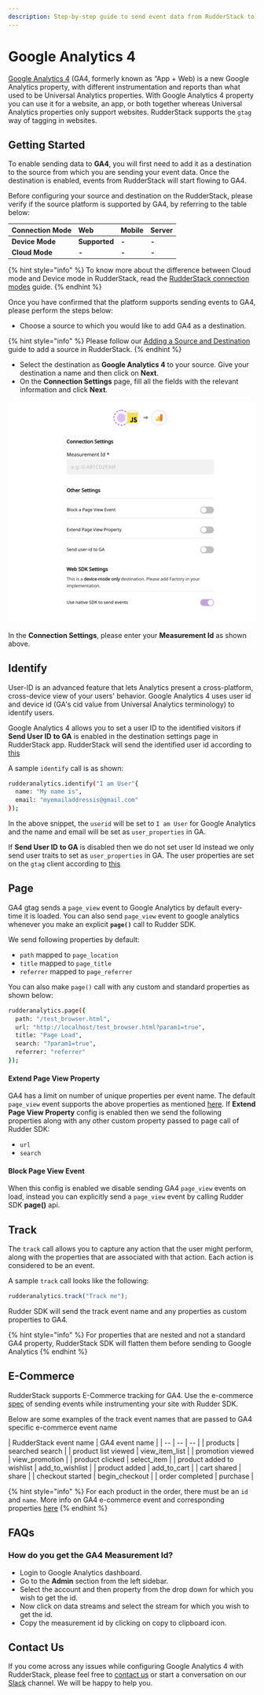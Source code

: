 ```yaml
---
description: Step-by-step guide to send event data from RudderStack to Google Analytics 4.
---
```


# Google Analytics 4

[Google Analytics 4](https://analytics.google.com/) (GA4, formerly known as “App + Web) is a new Google Analytics property, with different instrumentation and reports than what used to be Universal Analytics properties. With Google Analytics 4 property you can use it for a website, an app, or both together whereas Universal Analytics properties only support websites. RudderStack supports the `gtag` way of tagging in websites.

## Getting Started

To enable sending data to **GA4**, you will first need to add it as a destination to the source from which you are sending your event data. Once the destination is enabled, events from RudderStack will start flowing to GA4.

Before configuring your source and destination on the RudderStack, please verify if the source platform is supported by GA4, by referring to the table below:

| **Connection Mode** | Web | Mobile | Server |
| :--- | :--- | :--- | :--- |
| **Device Mode** | **Supported** | **-** | **-** |
| **Cloud Mode** | **-** | **-** | **-** |

{% hint style="info" %}
To know more about the difference between Cloud mode and Device mode in RudderStack, read the [RudderStack connection modes](https://docs.rudderstack.com/get-started/rudderstack-connection-modes) guide.
{% endhint %}

Once you have confirmed that the platform supports sending events to GA4, please perform the steps below:

* Choose a source to which you would like to add GA4 as a destination.

{% hint style="info" %}
Please follow our [Adding a Source and Destination](https://docs.rudderstack.com/how-to-guides/adding-source-and-destination-rudderstack) guide to add a source in RudderStack.
{% endhint %}

* Select the destination as **Google Analytics 4** to your source. Give your destination a name and then click on **Next**.
* On the **Connection Settings** page, fill all the fields with the relevant information and click **Next**.

![GA4 Connection Settings in RudderStack](../.gitbook/assets/ga4.png)

In the **Connection Settings**, please enter your **Measurement Id** as shown above.

## Identify

User-ID is an advanced feature that lets Analytics present a cross-platform, cross-device view of your users' behavior.
Google Analytics 4 uses user id and device id (GA's cid value from Universal Analytics terminology) to identify users.

Google Analytics 4 allows you to set a user ID to the identified visitors if **Send User ID** **to GA** is enabled in the destination settings page in RudderStack app.
RudderStack will send the identified user id according to [this](https://developers.google.com/analytics/devguides/collection/ga4/cookies-user-id#set_user_id)

A sample `identify` call is as shown:

```bash
rudderanalytics.identify("I am User"{
  name: "My name is",
  email: "myemailaddressis@gmail.com"
});
```

In the above snippet, the `userid` will be set to `I am User` for Google Analytics and the name and email will be set as `user_properties` in GA. 

If **Send User ID** **to GA** is disabled then we do not set user Id instead we only send user traits to set as `user_properties` in GA.
The user properties are set on the `gtag` client according to [this](https://developers.google.com/analytics/devguides/collection/ga4/user-properties)


## Page

GA4 gtag sends a `page_view` event to Google Analytics by default every-time it is loaded.
You can also send `page_view` event to google analytics whenever you make an explicit **`page()`** call to Rudder SDK.

We send following properties by default:

* `path` mapped to `page_location`
* `title` mapped to `page_title`
* `referrer` mapped to `page_referrer`

You can also make `page()` call with any custom and standard properties as shown below:

```bash
rudderanalytics.page({
  path: "/test_browser.html",
  url: "http://localhost/test_browser.html?param1=true",
  title: "Page Load",
  search: "?param1=true",
  referrer: "referrer"
});
```

#### Extend Page View Property
GA4 has a limit on number of unique properties per event name. The default `page_view` event supports the above properties as mentioned [here](https://support.google.com/analytics/answer/9234069?hl=en&ref_topic=6317484).
If **Extend Page View Property** config is enabled then we send the following properties along with any other custom property passed to page call of Rudder SDK:

* `url`
* `search`

#### Block Page View Event
When this config is enabled we disable sending GA4 `page_view` events on load, instead you can explicitly send a `page_view` event by calling Rudder SDK **page()** api.

## Track

The `track` call allows you to capture any action that the user might perform, along with the properties that are associated with that action. Each action is considered to be an event.

A sample `track` call looks like the following:

```javascript
rudderanalytics.track("Track me");
```
Rudder SDK will send the track event name and any properties as custom properties to GA4.

{% hint style="info" %}
For properties that are nested and not a standard GA4 property, RudderStack SDK will flatten them before sending to Google Analytics
{% endhint %}

## E-Commerce

RudderStack supports E-Commerce tracking for GA4. Use the e-commerce [spec](https://docs.rudderstack.com/rudderstack-api-spec/rudderstack-ecommerce-events-specification) of sending events while instrumenting your site with Rudder SDK.

Below are some examples of the track event names that are passed to GA4 specific e-commerce event name

| RudderStack event name | GA4 event name |
| -- | -- | -- |
| products | searched search |
| product list viewed | view_item_list |
| promotion viewed | view_promotion |
| product clicked | select_item |
| product added to wishlist | add_to_wishlist |
| product added | add_to_cart |
| cart shared | share |
| checkout started | begin_checkout |
| order completed | purchase |

{% hint style="info" %}
For each product in the order, there must be an `id` and `name`. More info on GA4 e-commerce event and corresponding properties [here](https://developers.google.com/gtagjs/reference/ga4-events#view_item_list)
{% endhint %}


## FAQs

### **How do you get the GA4 Measurement Id?**

* Login to Google Analytics dashboard.
* Go to the **Admin** section from the left sidebar.
* Select the account and then property from the drop down for which you wish to get the id.
* Now click on data streams and select the stream for which you wish to get the id.
* Copy the measurement id by clicking on copy to clipboard icon.

## Contact Us

If you come across any issues while configuring Google Analytics 4 with RudderStack, please feel free to [contact us](mailto:%20contact@rudderstack.com) or start a conversation on our [Slack](https://resources.rudderstack.com/join-rudderstack-slack) channel. We will be happy to help you.
